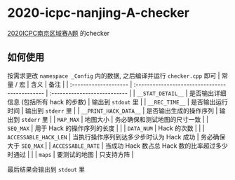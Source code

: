 # 2020-icpc-nanjing-A-checker

[2020ICPC南京区域赛A题](https://codeforces.com/gym/102992/problem/A) 的checker

## 如何使用

按需求更改 `namespace _Config` 内的数据, 之后编译并运行 `checker.cpp` 即可
| 常量 / 宏             | 含义                                           | 备注                         |
| :-------------------- | :--------------------------------------------- | :--------------------------- |
| `__STAT_DETAIL__`     | 是否输出详细信息 (包括所有 hack 的步数)        | 输出到 `stdout` 里           |
| `__REC_TIME__`        | 是否输出运行时间                               | 输出到 `stderr` 里           |
| `__PRINT_HACK_DATA__` | 是否输出生成的操作序列                         | 输出到 `stderr` 里           |
| `MAP_MAX`             | 地图大小                                       | 务必确保和测试地图的尺寸一致 |
| `SEQ_MAX`             | 用于 Hack 的操作序列的长度                     |                              |
| `DATA_NUM`            | Hack 的次数                                    |                              |
| `ACCESSABLE_HACK_LEN` | 当执行操作序列到达多少步时认为 Hack 成功       | 务必确保大于 `SEQ_MAX`       |
| `ACCESSABLE_RATE`     | 当成功 Hack 数占总 Hack 数的比率超过多少时通过 |                              |
| `maps`                | 要测试的地图                                   | 只支持方阵                   |

最后结果会输出到 `stdout` 里

